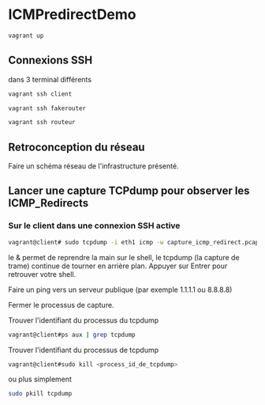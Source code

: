 # ICMPredirectDemo
```bash
vagrant up
```

## Connexions SSH

dans 3 terminal différents
```bash
vagrant ssh client
```
```bash
vagrant ssh fakerouter
```
```bash
vagrant ssh routeur
```

## Retroconception du réseau

Faire un schéma réseau de l'infrastructure présenté.

## Lancer une capture TCPdump pour observer les ICMP_Redirects

### Sur le client dans une connexion SSH active

```bash
vagrant@client# sudo tcpdump -i eth1 icmp -w capture_icmp_redirect.pcap &
```
le & permet de reprendre la main sur le shell, le tcpdump (la capture de trame) continue de tourner en arrière plan.
Appuyer sur Entrer pour retrouver votre shell.

Faire un ping vers un serveur publique (par exemple 1.1.1.1 ou 8.8.8.8)

Fermer le processus de capture.

Trouver l'identifiant du processus du tcpdump
```bash
vagrant@client#ps aux | grep tcpdump
```
Trouver l'identifiant du processus de tcpdump
```bash
vagrant@client#sudo kill <process_id_de_tcpdump>
```
ou plus simplement

```bash
sudo pkill tcpdump
```
